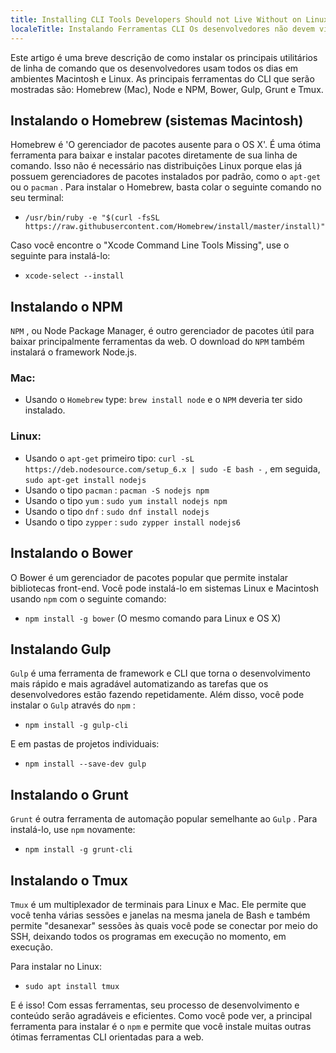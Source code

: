 ```yaml
---
title: Installing CLI Tools Developers Should not Live Without on Linux and Mac
localeTitle: Instalando Ferramentas CLI Os desenvolvedores não devem viver sem no Linux e Mac
---
```

Este artigo é uma breve descrição de como instalar os principais utilitários de linha de comando que os desenvolvedores usam todos os dias em ambientes Macintosh e Linux. As principais ferramentas do CLI que serão mostradas são: Homebrew (Mac), Node e NPM, Bower, Gulp, Grunt e Tmux.

## Instalando o Homebrew (sistemas Macintosh)

Homebrew é 'O gerenciador de pacotes ausente para o OS X'. É uma ótima ferramenta para baixar e instalar pacotes diretamente de sua linha de comando. Isso não é necessário nas distribuições Linux porque elas já possuem gerenciadores de pacotes instalados por padrão, como o `apt-get` ou o `pacman` . Para instalar o Homebrew, basta colar o seguinte comando no seu terminal:

*   `/usr/bin/ruby -e "$(curl -fsSL https://raw.githubusercontent.com/Homebrew/install/master/install)"`

Caso você encontre o "Xcode Command Line Tools Missing", use o seguinte para instalá-lo:

*   `xcode-select --install`

## Instalando o NPM

`NPM` , ou Node Package Manager, é outro gerenciador de pacotes útil para baixar principalmente ferramentas da web. O download do `NPM` também instalará o framework Node.js.

### Mac:

*   Usando o `Homebrew` type: `brew install node` e o `NPM` deveria ter sido instalado.

### Linux:

*   Usando o `apt-get` primeiro tipo: `curl -sL https://deb.nodesource.com/setup_6.x | sudo -E bash -` , em seguida, `sudo apt-get install nodejs`
*   Usando o tipo `pacman` : `pacman -S nodejs npm`
*   Usando o tipo `yum` : `sudo yum install nodejs npm`
*   Usando o tipo `dnf` : `sudo dnf install nodejs`
*   Usando o tipo `zypper` : `sudo zypper install nodejs6`

## Instalando o Bower

O Bower é um gerenciador de pacotes popular que permite instalar bibliotecas front-end. Você pode instalá-lo em sistemas Linux e Macintosh usando `npm` com o seguinte comando:

*   `npm install -g bower` (O mesmo comando para Linux e OS X)

## Instalando Gulp

`Gulp` é uma ferramenta de framework e CLI que torna o desenvolvimento mais rápido e mais agradável automatizando as tarefas que os desenvolvedores estão fazendo repetidamente. Além disso, você pode instalar o `Gulp` através do `npm` :

*   `npm install -g gulp-cli`

E em pastas de projetos individuais:

*   `npm install --save-dev gulp`

## Instalando o Grunt

`Grunt` é outra ferramenta de automação popular semelhante ao `Gulp` . Para instalá-lo, use `npm` novamente:

*   `npm install -g grunt-cli`

## Instalando o Tmux

`Tmux` é um multiplexador de terminais para Linux e Mac. Ele permite que você tenha várias sessões e janelas na mesma janela de Bash e também permite "desanexar" sessões às quais você pode se conectar por meio do SSH, deixando todos os programas em execução no momento, em execução.

Para instalar no Linux:

*   `sudo apt install tmux`

E é isso! Com essas ferramentas, seu processo de desenvolvimento e conteúdo serão agradáveis ​​e eficientes. Como você pode ver, a principal ferramenta para instalar é o `npm` e permite que você instale muitas outras ótimas ferramentas CLI orientadas para a web.